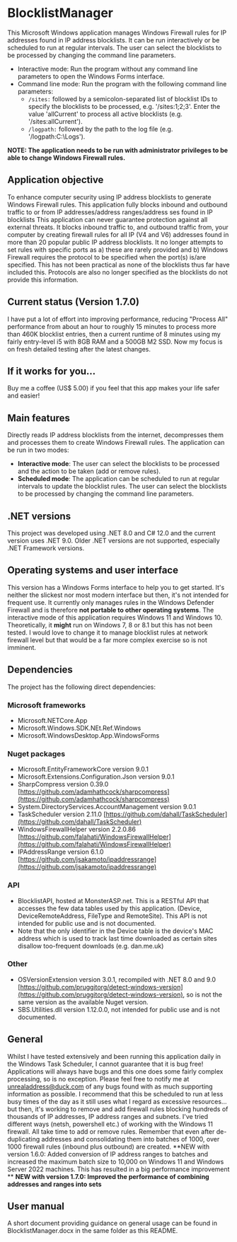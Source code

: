 # BlocklistManager

This Microsoft Windows application manages Windows Firewall rules for IP addresses found in IP address blocklists. It can be run interactively or be scheduled to run at regular intervals. The user can select the blocklists to be processed by changing the command line parameters.

- Interactive mode: Run the program without any command line parameters to open the Windows Forms interface.
- Command line mode: Run the program with the following command line parameters:
  - `/sites:` followed by a semicolon-separated list of blocklist IDs to specify the blocklists to be processed, e.g. '/sites:1;2;3'. Enter the value 'allCurrent' to process all active blocklists (e.g. '/sites:allCurrent').
  - `/logpath:` followed by the path to the log file (e.g. '/logpath:C:\Logs').

**NOTE: The application needs to be run with administrator privileges to be able to change Windows Firewall rules.**

## Application objective
To enhance computer security using IP address blocklists to generate Windows Firewall rules. This application fully blocks inbound and outbound traffic to or from IP addresses/address ranges/address ses found in IP blocklists
This application can never guarantee protection against all external threats. It blocks inbound traffic to, and outbound traffic from, your computer by creating firewall rules for all IP (V4 and V6) addresses 
found in more than 20 popular public IP address blocklists.
It no longer attempts to set rules with specific ports as 
	a) these are rarely provided and 
	b) Windows Firewall requires the protocol to be specified when the port(s) is/are specified. This has not been practical as none of the blocklists thus far have included this.
Protocols are also no longer specified as the blocklists do not provide this information.

## Current status (Version 1.7.0)
I have put a lot of effort into improving performance, reducing "Process All" performance from about an hour to roughly 15 minutes to process more than 460K blocklist entries, then a current runtime of 8 minutes using my fairly entry-level i5 with 8GB RAM and a 500GB M2 SSD.
Now my focus is on fresh detailed testing after the latest changes.

## If it works for you...
Buy me a coffee (US$ 5.00) if you feel that this app makes your life safer and easier!

## Main features
Directly reads IP address blocklists from the internet, decompresses them and processes them to create Windows Firewall rules.
The application can be run in two modes:
- **Interactive mode**: The user can select the blocklists to be processed and the action to be taken (add or remove rules).
- **Scheduled mode**: The application can be scheduled to run at regular intervals to update the blocklist rules. The user can select the blocklists to be processed by changing the command line parameters.

## .NET versions
This project was developed using .NET 8.0 and C# 12.0 and the current version uses .NET 9.0. Older .NET versions are not supported, especially .NET Framework versions.

## Operating systems and user interface
This version has a Windows Forms interface to help you to get started. It's neither the slickest nor most modern interface but then, it's not intended for frequent use.
It currently only manages rules in the Windows Defender Firewall and is therefore **not portable to other operating systems**. 
The interactive mode of this application requires Windows 11 and Windows 10. Theoretically, it **might** run on Windows 7, 8 or 8.1 but this has not been tested.
I would love to change it to manage blocklist rules at network firewall level but that would be a far more complex exercise so is not imminent.

## Dependencies
The project has the following direct dependencies:

### Microsoft frameworks
- Microsoft.NETCore.App
- Microsoft.Windows.SDK.NEt.Ref.Windows
- Microsoft.WindowsDesktop.App.WindowsForms

### Nuget packages
- Microsoft.EntityFrameworkCore version 9.0.1
- Microsoft.Extensions.Configuration.Json version 9.0.1
- SharpCompress version 0.39.0 [https://github.com/adamhathcock/sharpcompress](https://github.com/adamhathcock/sharpcompress)
- System.DirectoryServices.AccountManagement version 9.0.1
- TaskScheduler version 2.11.0 [https://github.com/dahall/TaskScheduler](https://github.com/dahall/TaskScheduler)
- WindowsFirewallHelper version 2.2.0.86 [https://github.com/falahati/WindowsFirewallHelper](https://github.com/falahati/WindowsFirewallHelper)
- IPAddressRange version 6.1.0 [https://github.com/jsakamoto/ipaddressrange](https://github.com/jsakamoto/ipaddressrange)

### API
- BlocklistAPI, hosted at MonsterASP.net. This is a RESTful API that accesses the few data tables used by this application. (Device, DeviceRemoteAddress, FileType and RemoteSite). This API is not intended for public use and is not documented. 
- Note that the only identifier in the Device table is the device's MAC address which is used to track last time downloaded as certain sites disallow too-frequent downloads (e.g. dan.me.uk)

### Other
- OSVersionExtension version 3.0.1, recompiled with .NET 8.0 and 9.0 [https://github.com/pruggitorg/detect-windows-version](https://github.com/pruggitorg/detect-windows-version), so is not the same version as the available Nuget version.
- SBS.Utilities.dll version 1.12.0.0, not intended for public use and is not documented.

## General

Whilst I have tested extensively and been running this application daily in the Windows Task Scheduler, I cannot guarantee that it is bug free! Applications will always have bugs and this one does some fairly complex processing, so is no exception.
Please feel free to notify me at unrealaddress@duck.com of any bugs found with as much supporting information as possible.
I recommend that this be scheduled to run at less busy times of the day as it still uses what I regard as excessive resources... but then, it's working to remove and add firewall rules blocking hundreds of thousands of IP addresses, IP address ranges and subnets.
I've tried different ways (netsh, powershell etc.) of working with the Windows 11 firewall. All take time to add or remove rules. Remember that even after de-duplicating addresses and consolidating them into batches of 1000, over 1000 firewall rules (inbound plus outbound) are created.
**NEW with version 1.6.0: Added conversion of IP address ranges to batches and increased the maximum batch size to 10,000 on Windows 11 and Windows Server 2022 machines. This has resulted in a big performance improvement **
**NEW with version 1.7.0: Improved the performance of combining addresses and ranges into sets**

## User manual
A short document providing guidance on general usage can be found in BlocklistManager.docx in the same folder as this README.


